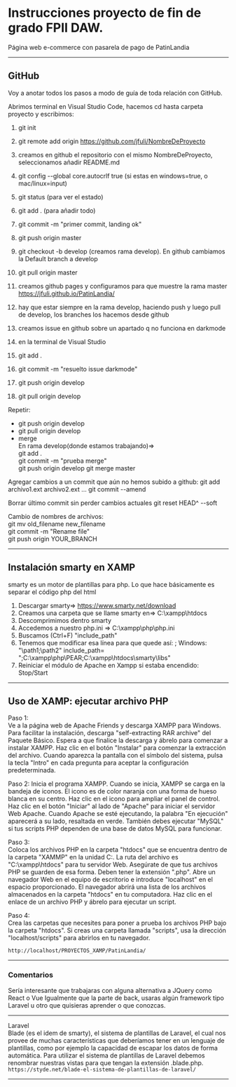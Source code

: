# Instrucciones proyecto de fin de grado FPII DAW.

Página web e-commerce con pasarela de pago de PatinLandia

---

## GitHub

Voy a anotar todos los pasos a modo de guía de toda relación con GitHub.

Abrimos terminal en Visual Studio Code, hacemos cd hasta carpeta proyecto y escribimos:

1. git init
2. git remote add origin https://github.com/jfuli/NombreDeProyecto
3. creamos en github el repositorio con el mismo NombreDeProyecto, seleccionamos añadir README.md
4. git config --global core.autocrlf true (si estas en windows=true, o mac/linux=input)
5. git status (para ver el estado)
6. git add . (para añadir todo)
7. git commit -m "primer commit, landing ok"
8. git push origin master
9. git checkout -b develop (creamos rama develop). En github cambiamos la Default branch a develop
10. git pull origin master
11. creamos github pages y configuramos para que muestre la rama master  
    https://jfuli.github.io/PatinLandia/

12. hay que estar siempre en la rama develop, haciendo push y luego pull de develop, los branches los hacemos desde github
13. creamos issue en github sobre un apartado q no funciona en darkmode
14. en la terminal de Visual Studio
15. git add .
16. git commit -m "resuelto issue darkmode"
17. git push origin develop
18. git pull origin develop

Repetir:

- git push origin develop
- git pull origin develop
- merge  
  En rama develop(donde estamos trabajando)=>  
   git add .  
  git commit -m "prueba merge"  
  git push origin develop
  git merge master

Agregar cambios a un commit que aún no hemos subido a github:
git add archivo1.ext archivo2.ext ...
git commit --amend

Borrar último commit sin perder cambios actuales
git reset HEAD^ --soft

Cambio de nombres de archivos:  
git mv old_filename new_filename  
git commit -m "Rename file"  
git push origin YOUR_BRANCH

---

## Instalación smarty en XAMP

smarty es un motor de plantillas para php.
Lo que hace básicamente es separar el código php del html

1. Descargar smarty=> https://www.smarty.net/download
2. Creamos una carpeta que se llame smarty en=> C:\xampp\htdocs
3. Descomprimimos dentro smarty
4. Accedemos a nuestro php.ini => C:\xampp\php\php.ini
5. Buscamos (Ctrl+F) "include_path"
6. Tenemos que modificar esa línea para que quede así:
   ; Windows: "\path1;\path2"
   include_path= ";C:\xampp\php\PEAR;C:\xampp\htdocs\smarty\libs"
7. Reiniciar el módulo de Apache en Xampp si estaba encendido: Stop/Start

---

## Uso de XAMP: ejecutar archivo PHP

Paso 1:  
Ve a la página web de Apache Friends y descarga XAMPP para Windows. Para facilitar la instalación, descarga "self-extracting RAR archive" del Paquete Básico. Espera a que finalice la descarga y ábrelo para comenzar a instalar XAMPP. Haz clic en el botón "Instalar" para comenzar la extracción del archivo. Cuando aparezca la pantalla con el símbolo del sistema, pulsa la tecla "Intro" en cada pregunta para aceptar la configuración predeterminada.

Paso 2:
Inicia el programa XAMPP. Cuando se inicia, XAMPP se carga en la bandeja de iconos. El icono es de color naranja con una forma de hueso blanca en su centro. Haz clic en el icono para ampliar el panel de control. Haz clic en el botón "Iniciar" al lado de "Apache" para iniciar el servidor Web Apache. Cuando Apache se esté ejecutando, la palabra "En ejecución" aparecerá a su lado, resaltada en verde. También debes ejecutar "MySQL" si tus scripts PHP dependen de una base de datos MySQL para funcionar.

Paso 3:  
Coloca los archivos PHP en la carpeta "htdocs" que se encuentra dentro de la carpeta "XAMMP" en la unidad C:. La ruta del archivo es "C:\xampp\htdocs" para tu servidor Web. Asegúrate de que tus archivos PHP se guarden de esa forma. Deben tener la extensión ".php". Abre un navegador Web en el equipo de escritorio e introduce "localhost" en el espacio proporcionado. El navegador abrirá una lista de los archivos almacenados en la carpeta "htdocs" en tu computadora. Haz clic en el enlace de un archivo PHP y ábrelo para ejecutar un script.

Paso 4:  
Crea las carpetas que necesites para poner a prueba los archivos PHP bajo la carpeta "htdocs". Si creas una carpeta llamada "scripts", usa la dirección "localhost/scripts" para abrirlos en tu navegador.

`http://localhost/PROYECTOS_XAMP/PatinLandia/`

---

### Comentarios

Sería interesante que trabajaras con alguna alternativa a JQuery como React o Vue
Igualmente que la parte de back, usaras algún framework tipo Laravel u otro que quisieras aprender o que conozcas.

---

Laravel  
Blade (es el idem de smarty), el sistema de plantillas de Laravel, el cual nos provee de muchas características que deberíamos tener en un lenguaje de plantillas, como por ejemplo la capacidad de escapar los datos de forma automática.
Para utilizar el sistema de plantillas de Laravel debemos renombrar nuestras vistas para que tengan la extensión .blade.php.
`https://styde.net/blade-el-sistema-de-plantillas-de-laravel/`

---
